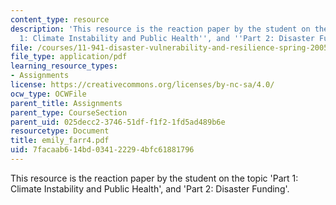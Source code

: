 ```yaml
---
content_type: resource
description: 'This resource is the reaction paper by the student on the topic ''Part
  1: Climate Instability and Public Health'', and ''Part 2: Disaster Funding''.'
file: /courses/11-941-disaster-vulnerability-and-resilience-spring-2005/7facaab614bd034122294bfc61881796_emily_farr4.pdf
file_type: application/pdf
learning_resource_types:
- Assignments
license: https://creativecommons.org/licenses/by-nc-sa/4.0/
ocw_type: OCWFile
parent_title: Assignments
parent_type: CourseSection
parent_uid: 025decc2-3746-51df-f1f2-1fd5ad489b6e
resourcetype: Document
title: emily_farr4.pdf
uid: 7facaab6-14bd-0341-2229-4bfc61881796
---
```

This resource is the reaction paper by the student on the topic 'Part 1: Climate Instability and Public Health', and 'Part 2: Disaster Funding'.